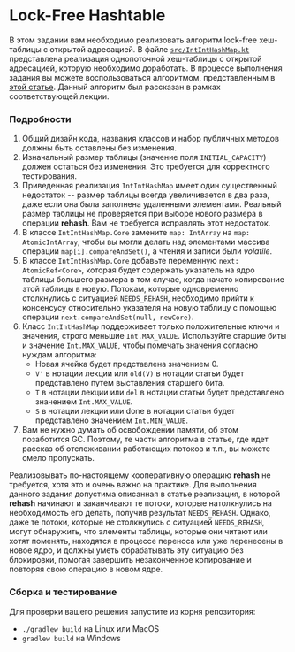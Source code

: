 # Lock-Free Hashtable

В этом задании вам необходимо реализовать алгоритм lock-free хеш-таблицы с открытой адресацией. В файле [`src/IntIntHashMap.kt`](src/IntIntHashMap.kt) представлена реализация однопоточной хеш-таблицы с открытой адресацией, которую необходимо доработать.
В процессе выполнения задания вы можете воспользоваться алгоритмом, представленным в [этой статье](https://arxiv.org/pdf/cs/0303011.pdf). Данный алгоритм был рассказан в рамках соответствующей лекции. 

### Подробности
1.	Общий дизайн кода, названия классов и набор публичных методов должны быть оставлены без изменения.
2.	Изначальный размер таблицы (значение поля `INITIAL_CAPACITY`) должен остаться без изменения. Это требуется для корректного тестирования.
3.	Приведенная реализация `IntIntHashMap` имеет один существенный недостаток -- размер таблицы всегда увеличивается в два раза, даже если она была заполнена удаленными элементами. Реальный размер таблицы не проверяется при выборе нового размера в операции **rehash**. Вам не требуется исправлять этот недостаток.
4.	В классе `IntIntHashMap.Core` замените `map: IntArray` на `map: AtomicIntArray`, чтобы вы могли делать над элементами массива операции `map[i].compareAndSet()`, а чтения и записи были _volatile_.
5.	В классе `IntIntHashMap.Core` добавьте переменную `next: AtomicRef<Core>`, которая будет содержать указатель на ядро таблицы большего размера в том случае, когда начато копирование этой таблицы в новую. Потокам, которые одновременно столкнулись с ситуацией `NEEDS_REHASH`, необходимо прийти к консенсусу относительно указателя на новую таблицу с помощью операции `next.compareAndSet(null, newCore)`.
6.	Класс `IntIntHashMap` поддерживает только положительные ключи и значения, строго меньшие `Int.MAX_VALUE`. Используйте старшие биты и значение `Int.MAX_VALUE`, чтобы помечать значения согласно нуждам алгоритма:
    * Новая ячейка будет представлена значением 0.
    * `V'` в нотации лекции или `old(V)` в нотации статьи будет представлено путем выставления старшего бита. 
    * `T` в нотации лекции или `del` в нотации статьи будет представлено значением `Int.MAX_VALUE`.
    * `S` в нотации лекции или done в нотации статьи будет представлено значением `Int.MIN_VALUE`.
7.	Вам не нужно думать об освобождении памяти, об этом позаботится GC. Поэтому, те части алгоритма в статье, где идет рассказ об отслеживании работающих потоков и т.п., вы можете смело пропускать. 

Реализовывать по-настоящему кооперативную операцию **rehash** не требуется, хотя это и очень важно на практике. Для выполнения данного задания допустима описанная в статье реализация, в которой **rehash** начинают и заканчивают те потоки, которые натолкнулись на необходимость его делать, получив результат `NEEDS_REHASH`. Однако, даже те потоки, которые не столкнулись с ситуацией `NEEDS_REHASH`, могут обнаружить, что элементы таблицы, которые они читают или хотят поменять, находятся в процессе переноса или уже перенесены в новое ядро, и должны уметь обрабатывать эту ситуацию без блокировки, помогая завершить незаконченное копирование и повторяя свою операцию в новом ядре.

### Сборка и тестирование

Для проверки вашего решения запустите из корня репозитория:

* `./gradlew build` на Linux или MacOS
* `gradlew build` на Windows